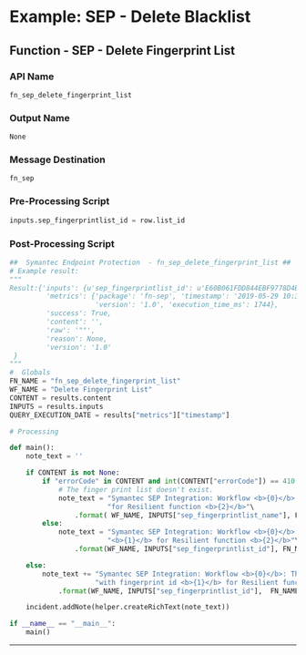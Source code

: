 <!--
    DO NOT MANUALLY EDIT THIS FILE
    THIS FILE IS AUTOMATICALLY GENERATED WITH resilient-sdk codegen
-->

# Example: SEP - Delete Blacklist

## Function - SEP - Delete Fingerprint List

### API Name
`fn_sep_delete_fingerprint_list`

### Output Name
`None`

### Message Destination
`fn_sep`

### Pre-Processing Script
```python
inputs.sep_fingerprintlist_id = row.list_id
```

### Post-Processing Script
```python
##  Symantec Endpoint Protection  - fn_sep_delete_fingerprint_list ##
# Example result:
"""
Result:{'inputs': {u'sep_fingerprintlist_id': u'E60B061FDD844EBF9778D4BD2AC3942A'},
         'metrics': {'package': 'fn-sep', 'timestamp': '2019-05-29 10:36:53', 'package_version': '1.0.0', 'host': 'myhost',
                     'version': '1.0', 'execution_time_ms': 1744},
         'success': True,
         'content': '',
         'raw': '""',
         'reason': None,
         'version': '1.0'
 }
"""
#  Globals
FN_NAME = "fn_sep_delete_fingerprint_list"
WF_NAME = "Delete Fingerprint List"
CONTENT = results.content
INPUTS = results.inputs
QUERY_EXECUTION_DATE = results["metrics"]["timestamp"]

# Processing

def main():
    note_text = ''

    if CONTENT is not None:
        if "errorCode" in CONTENT and int(CONTENT["errorCode"]) == 410:
            # The finger print list doesn't exist.
            note_text = "Symantec SEP Integration: Workflow <b>{0}</b>: The fingerprint list <b>{1}</b> does not exist or is invalid " \
                        "for Resilient function <b>{2}</b>"\
                .format( WF_NAME, INPUTS["sep_fingerprintlist_name"], FN_NAME)
        else:
            note_text = "Symantec SEP Integration: Workflow <b>{0}</b>: Successfully deleted fingerprint list  with id " \
                        "<b>{1}</b> for Resilient function <b>{2}</b>"\
                .format(WF_NAME, INPUTS["sep_fingerprintlist_id"], FN_NAME)

    else:
        note_text += "Symantec SEP Integration: Workflow <b>{0}</b>: There were <b>no</b> results returned " \
                     "with fingerprint id <b>{1}</b> for Resilient function <b>{2}</b>"\
            .format(WF_NAME, INPUTS["sep_fingerprintlist_id"],  FN_NAME)

    incident.addNote(helper.createRichText(note_text))

if __name__ == "__main__":
    main()
```

---

